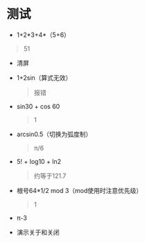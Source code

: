 # 测试

-  1+2*3+4\*（5+6）

  > 51

- 清屏

- 1+2sin（算式无效）

  > 报错

- sin30 + cos 60

  > 1

- arcsin0.5（切换为弧度制）

  > π/6

- 5! + log10 + ln2

  > 约等于121.7

- 根号64*1/2 mod 3（mod使用时注意优先级）

  > 1

- π-3
- 演示关于和关闭